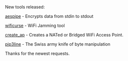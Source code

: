 New tools released: 

[aespipe](http://loop-aes.sourceforge.net/) - Encrypts data from stdin to stdout

[wificurse](https://github.com/oblique/wificurse) - WiFi Jamming tool

[create_ap](https://github.com/oblique/create_ap) - Creates a NATed or Bridged WiFi Access Point.

[pip3line](https://github.com/nccgroup/pip3line) - The Swiss army knife of byte manipulation

Thanks for the newest requests.
